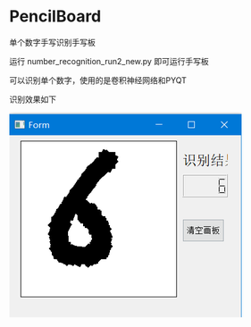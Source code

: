 # PencilBoard
单个数字手写识别手写板

运行 number_recognition_run2_new.py 即可运行手写板

可以识别单个数字，使用的是卷积神经网络和PYQT

识别效果如下

![image](https://github.com/Renxg150/PencilBoard/blob/main/paint_board_final/pencilBoard.png)
